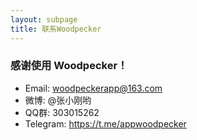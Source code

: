 ```yaml
---
layout: subpage
title: 联系Woodpecker
---
```


<h3 class="index-h3">感谢使用 Woodpecker！</h3>

* Email: woodpeckerapp@163.com<br/>
* 微博:  @张小刚哟<br/>
* QQ群:  303015262<br/>
* Telegram:  https://t.me/appwoodpecker<br/>